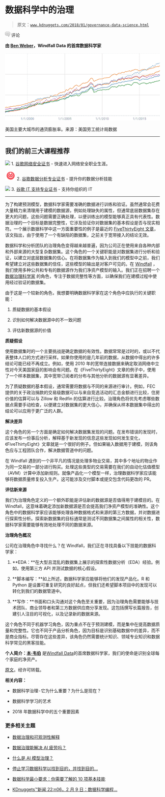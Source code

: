 # 数据科学中的治理

> 原文：[`www.kdnuggets.com/2018/01/governance-data-science.html`](https://www.kdnuggets.com/2018/01/governance-data-science.html)

![c](img/3d9c022da2d331bb56691a9617b91b90.png) 评论

**由 [Ben Weber](https://www.linkedin.com/in/ben-weber-3b87482/)，Windfall Data 的首席数据科学家**

![Header image](img/7e2de33000086ef26f82718a18458e4f.png)

美国主要大城市的通货膨胀率。来源：美国劳工统计局数据

* * *

## 我们的前三大课程推荐

![](img/0244c01ba9267c002ef39d4907e0b8fb.png) 1\. [谷歌网络安全证书](https://www.kdnuggets.com/google-cybersecurity) - 快速进入网络安全职业生涯。

![](img/e225c49c3c91745821c8c0368bf04711.png) 2\. [谷歌数据分析专业证书](https://www.kdnuggets.com/google-data-analytics) - 提升你的数据分析技能

![](img/0244c01ba9267c002ef39d4907e0b8fb.png) 3\. [谷歌 IT 支持专业证书](https://www.kdnuggets.com/google-itsupport) - 支持你组织的 IT

* * *

为了构建预测模型，数据科学家需要准确的数据进行训练和验证。虽然通常会花费大量精力来清理用于建模的数据源，例如处理缺失的属性，但通常底层数据集存在更大的问题，这些问题需要正确处理，以便训练出的模型能够真正具有代表性。数据治理的一个目标是数据完整性，它涉及验证你对数据集的基本假设是否与现实相符。一个展示数据科学中这一方面重要性的例子是最近的 [FiveThirtyEight 文章](https://fivethirtyeight.com/features/we-used-broadband-data-we-shouldnt-have-heres-what-went-wrong/)，该文指出，由于使用了一个有缺陷的数据集，之前关于宽带接入的结论无效。

数据科学和分析团队的治理角色变得越来越普遍，因为公司正在使用来自各种内部和外部来源的大型复杂数据集。这个角色的一个关键职能是对数据集进行分析和验证，以建立对底层数据集的信心。在将数据集作为输入到我们的模型中之前，我们希望建立对这些数据集的信任，这些模型的输出是对客户可见的。在 [Windfall](https://angel.co/windfall-data) ，我们使用多种公共和专有的数据源作为我们净资产模型的输入。我们正在招聘一个 [数据治理科学家](https://angel.co/windfall-data/jobs/295441-data-scientist-governance) 的角色，专注于数据完整性等方面，以确保我们在建模过程中使用经过验证的数据集。

由于这是一个较新的角色，我想要明确数据科学家在这个角色中应执行的关键职能：

1.  质疑数据的基本假设

1.  识别如何解决数据源中的不一致问题

1.  评估新数据源的价值

**质疑假设**

使用数据集时的一个主要挑战是确定数据的有效性。数据常常是过时的，或以不代表整体人口的方式进行采样。如果你使用的是几年前的数据，从数据中得出的许多结论可能已经不再成立。例如，使用 2010 年的宽带连接数据来确定取消网络中立性对今天美国家庭的影响会有问题。在《FiveThirtyEight》文章的例子中，使用了一个样本数据集，其中宽带订阅者的分布与其他分析的数据源有显著差异。

为了质疑数据的基本假设，通常需要将数据与不同的来源进行审计。例如，FEC 提供的关于政治捐款的交易级数据可以与来自竞选活动的汇总金额进行比较，住房价值的估算可以与 Zillow 和 Redfin 的估算进行比较。治理角色将优先考虑哪些数据点需要手动检查，以便建立对数据集的更大信心，并确保从样本数据集中得出的结论可以应用于更广泛的人群。

**解决差异**

这个角色的另一个方面是确定如何解决数据集发现的问题。在发布错误的发现时，应该发布一份事后分析，解释基于新发现的信息这些发现如何发生变化，《FiveThirtyEight》文章就是一个很好的例子。但如果输入数据用于建模，则该角色应与工程团队合作，解决数据管道中的问题。

在 Windfall 遇到的一个非平凡的情况是处理多物业交易，其中多个地址的物业作为同一交易的一部分进行购买。处理这些类型的交易需要在我们的自动化估值模型（AVM）计算中添加新规则。就像产品化一个模型一样，治理数据科学家应该能够将数据质量修复投入生产。这可能涉及交付脚本或提交包含代码更改的 PR。

**评估新来源**

我们为治理角色定义的一个额外职能是评估新的数据源是否值得用于建模目的。在 Windfall，这意味着确定添加新数据源是否会提高我们净资产模型的准确性。这个角色中的数据科学家应该能够处理各种数据格式和来源的第三方数据，并对数据进行探索性分析。探索新数据集的目标通常是测试不同数据集之间属性的相关性，数据科学家需要能够有效地处理不同的数据来源。

**治理角色概况**

公司在治理角色中寻找什么？在 Windfall，我们正在寻找具备以下技能的数据科学家：

1.  **EDA：**在大型且混乱的数据集上展示的探索性数据分析（EDA）经验。例如，使用第三方 API 并测试数据的核心假设。

1.  **脚本编写：**如上所述，数据科学家应能够将他们的发现产品化。R 和 Python 是设置可重复研究的良好起点，但我们还希望脚本项目中的发现可以转化到我们的数据管道中。

1.  **写作：**书面和口头沟通对这个角色至关重要，因为治理角色需要能够与技术团队、商业领导者和第三方数据供应商分享发现。这包括撰写长篇报告，创建引人注目的可视化，以及记录新的数据来源。

这个角色不同于机器学习角色，因为重点不在于预测建模，而是集中在提高数据质量和完整性。它也不同于产品分析角色，因为目标是识别基础数据中的差异，而不是商业指标。尽管存在这些差异，该角色仍然需要统计知识、领域专业知识和数据科学常见的黑客技能。

**个人简介：[本·韦伯](https://www.linkedin.com/in/ben-weber-3b87482/)** 是[Windfall Data](https://angel.co/windfall-data)的首席数据科学家，我们的使命是识别全球每个家庭的净资产。

[原文](https://medium.com/@bgweber/governance-in-data-science-710ff7e6ed94)。经许可转载。

**相关内容：**

+   数据科学治理 - 它为什么重要？为什么是现在？

+   数据科学学习的艺术

+   2018 年数据科学中的五个重要因素

### 更多相关主题

+   [数据治理和可观测性解释](https://www.kdnuggets.com/2022/08/data-governance-observability-explained.html)

+   [数据治理能解决 AI 疲劳吗？](https://www.kdnuggets.com/can-data-governance-address-ai-fatigue)

+   [什么是 AI 模型治理？](https://www.kdnuggets.com/2021/12/ai-model-governance.html)

+   [停止学习数据科学以找到目的，并找到目的…](https://www.kdnuggets.com/2021/12/stop-learning-data-science-find-purpose.html)

+   [数据科学最小要求：你需要了解的 10 项基本技能](https://www.kdnuggets.com/2020/10/data-science-minimum-10-essential-skills.html)

+   [KDnuggets™新闻 22:n06，2 月 9 日：数据科学编程…](https://www.kdnuggets.com/2022/n06.html)
